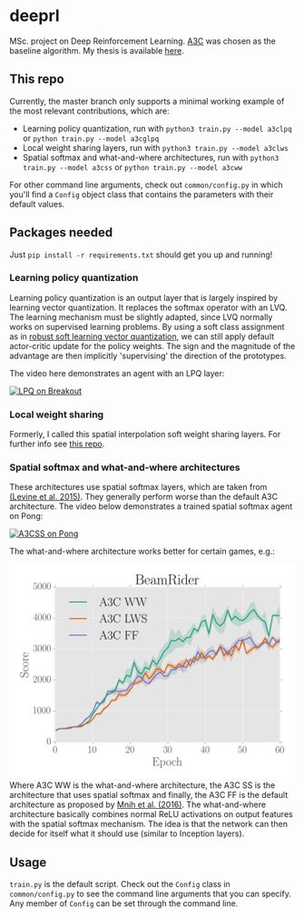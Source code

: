 # deeprl
MSc. project on Deep Reinforcement Learning. [A3C](http://proceedings.mlr.press/v48/mniha16.pdf) was chosen as the 
baseline algorithm. My thesis is available [here](https://pdfs.semanticscholar.org/361c/9ba853c7d69058ddc0f32cdbe94fbc2166d5.pdf).

## This repo
Currently, the master branch only supports a minimal working example of the most relevant contributions, which are:
- Learning policy quantization, run with `python3 train.py --model a3clpq` or `python train.py --model a3cglpq`
- Local weight sharing layers, run with `python3 train.py --model a3clws`
- Spatial softmax and what-and-where architectures, run with `python3 train.py --model a3css` or 
`python train.py --model a3cww`

For other command line arguments, check out `common/config.py` in which you'll find a `Config` object class that contains the parameters with their default values.

## Packages needed
Just `pip install -r requirements.txt` should get you up and running!

### Learning policy quantization
Learning policy quantization is an output layer that is largely inspired by learning vector quantization. It replaces
the softmax operator with an LVQ. The learning mechanism must be slightly adapted, since LVQ normally works on 
supervised learning problems. By using a soft class assignment as in 
[robust soft learning vector quantization](http://ieeexplore.ieee.org/document/6790243/), we can still apply default
actor-critic update for the policy weights. The sign and the magnitude of the advantage are then implicitly 
'supervising' the direction of the prototypes.

The video here demonstrates an agent with an LPQ layer:

[![LPQ on Breakout](https://img.youtube.com/vi/4k5s9KrVp98/0.jpg)](https://www.youtube.com/watch?v=4k5s9KrVp98)

### Local weight sharing
Formerly, I called this spatial interpolation soft weight sharing layers. For further info see 
[this repo](github.com/jostosh/siswslayer).

### Spatial softmax and what-and-where architectures
These architectures use spatial softmax layers, which are taken from [(Levine et al. 2015)](https://arxiv.org/pdf/1504.00702.pdf). 
They generally perform worse than the default A3C architecture. The video 
below demonstrates a trained spatial softmax agent on Pong:

[![A3CSS on Pong](https://img.youtube.com/vi/m4RcohCW4t4/0.jpg)](https://www.youtube.com/watch?v=m4RcohCW4t4)

The what-and-where architecture works better for certain games, e.g.:

![alt text](/doc/ww.png "What and where results")
Where A3C WW is the what-and-where architecture, the A3C SS is the architecture that uses spatial softmax and finally, 
the A3C FF is the default architecture as proposed by [Mnih et al. (2016)](http://proceedings.mlr.press/v48/mniha16.pdf).
The what-and-where architecture basically combines normal ReLU activations on output features with the spatial softmax
mechanism. The idea is that the network can then decide for itself what it should use (similar to Inception layers).

## Usage
`train.py` is the default script. Check out the `Config` class in `common/config.py` to see the command line arguments 
that you can specify. Any member of `Config` can be set through the command line.